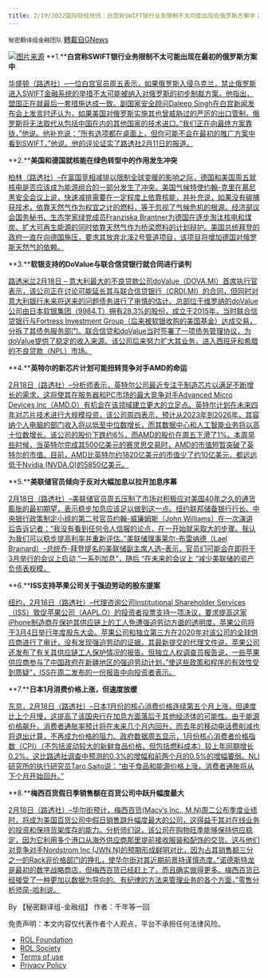 ```yaml
---
title: 2/19/2022国际财经快讯：白宫称SWIFT银行业务限制不太可能出现在俄罗斯方案中；美联储倾向反对大幅加息
---
```

`秘密翻译组金融团队` [轉載自GNews](https://gnews.org/zh-hans/2031391/)

![](https://assets.gnews.org/wp-content/uploads/2022/02/图片1-85.png)[图片来源](https://dzm0ugdauank9.cloudfront.net)
**1.****白宫称SWIFT银行业务限制不太可能出现在最初的俄罗斯方案中**

[华盛顿（路透社）–一位白宫官员周五表示，如果俄罗斯入侵乌克兰，禁止俄罗斯进入SWIFT金融系统的举措不太可能被纳入对俄罗斯的初步制裁方案，他指出，盟国正在就最后一套措施达成一致。副国家安全顾问Daleep Singh在白宫新闻发布会上发言时还认为，如果美国对俄罗斯实施其也曾威胁过的严厉的出口管制，俄罗斯将无法取代从包括中国在内的其他国家的技术进口。”我们正在向最终方案靠拢，”他说。他补充说：”所有选项都在桌面上，但你可能不会在最初的推广方案中看到SWIFT，”他说。他的评论证实了路透社2月11日的报道。](https://www.oann.com/swift-banking-curbs-unlikely-to-be-in-initial-russia-package-white-house-says/)

**2.****美国和德国就核能在绿色转型中的作用发生冲突**

[柏林（路透社）–在富国竞相减排以限制全球变暖的影响之际，德国和美国周五就核电是否应该成为能源组合的一部分发生了冲突。美国气候特使约翰-克里在慕尼黑安全会议上说，快速减排需要在一定程度上依靠核能，并补充说，如果没有碳捕获技术，依靠天然气作为权宜之计的燃料，等于忽视了气候危机的根源。经济部议会国务秘书、生态学家绿党成员Franziska Brantner为德国在逐步淘汰核电和煤炭、扩大可再生能源的同时依靠天然气作为桥梁燃料的计划辩护。美国总统拜登的政府一直在向德国施压，要求其放弃北溪2号管道项目，该项目将增加德国对俄罗斯天然气的依赖。](https://www.oann.com/u-s-germany-clash-over-role-of-nuclear-energy-in-green-transition/)

**3.****软银支持的DoValue与联合信贷银行就合同进行谈判**

[路透米兰2月18日 – 意大利最大的不良贷款公司doValue（DOVA.MI）首席执行官表示，该公司正在讨论可能延长其与联合信贷银行（CRDI.MI）的合同，但同时对意大利银行未来将送来的问题债务进行了审慎的估计。总部位于维罗纳的doValue公司由日本软银集团（9984.T）拥有28.3%的股份，成立于2015年，当时联合信贷银行与Fortress Investment Group（后来被软银收购的美国基金）达成交易，分拆了其债务服务部门。联合信贷和doValue当时签署了一项债务管理协议，为doValue提供了稳定的收入来源。该公司后来努力扩大其业务，进入西班牙和希腊的不良贷款（NPL）市场。](https://www.reuters.com/markets/europe/softbank-backed-dovalue-talks-with-unicredit-over-contract-2022-02-18/)

**4.****英特尔的新芯片计划可能扭转竞争对手AMD的命运**

[2月18日（路透社）–分析师表示，英特尔公司最近专注于制造芯片以满足不断增长的需求，这将使其在服务器和PC市场的最大竞争对手Advanced Micro Devices Inc（AMD.O）有机会在该领域建立更大的立足点。英特尔计划在未来四年对芯片技术进行大规模投资，该公司周四表示，预计从2023年到2026年，其容纳个人电脑的部门收入将以低至中位数增长，而其数据中心和人工智能业务将以高十位数增长。该公司的股价下跌约6%，而AMD的股价在周五下滑了1%。本周早些时候，当英特尔完成其500亿美元的赛灵思交易时，AMD的市值短暂突破了英特尔的市值。目前，AMD比英特尔约1820亿美元的市值少了约10亿美元，都远远低于Nvidia (NVDA.O)的5850亿美元。](https://www.reuters.com/technology/intels-new-chip-plans-could-turn-rival-amds-fortunes-analysts-2022-02-18/)

**5.****美联储官员倾向于反对大幅加息以拉开加息序幕**

[2月18日（路透社）–美联储官员周五压制了市场对积极应对美国40年之久的通货膨胀的最初期望，表示稳步加息应该足以做到这一点。纽约联邦储备银行行长、中央银行政策制定小组的第二号官员约翰-威廉姆斯（John Williams）在一次演讲后告诉记者：“我没有看到任何令人信服的论点，在一开始就采取大的步骤。我认为我们可以稳步提高利率并重新评估。”美联储理事莱尔-布雷纳德（Lael Brainard）–总统乔-拜登提名的美联储副主席人选–表示，官员们可能会在即将于3月举行的会议上启动 “一系列加息”，随后 “在未来的会议上 “减少美联储的资产负债表规模。](https://www.reuters.com/business/fed-officials-lean-against-large-increase-kick-off-rate-hikes-2022-02-18/)

**6.****ISS支持苹果公司关于强迫劳动的股东提案**

[纽约，2月18日（路透社）–代理咨询公司Institutional Shareholder Services（ISS）敦促苹果公司（AAPL.O）的投资者投票支持一项决议，要求提高这家iPhone制造商在保护其供应链上的工人免遭强迫劳动方面的透明度。苹果公司将于3月4日举行年度股东大会。苹果公司和独立第三方在2020年对该公司的全球供应商进行了审计，没有发现强迫劳动的证据，其最新提交的代理文件说。苹果公司还发布了有关其供应链工人保护情况的报告。但独立人权调查员报告说，一些苹果供应商参与了中国政府在新疆地区的强迫劳动计划，”使这些政策和程序的有效性受到质疑”，ISS在周二发布的一份报告中向投资者表示。](https://www.reuters.com/technology/iss-supports-apple-shareholder-proposal-forced-labor-2022-02-18/)

**7.****日本1月消费价格上涨，但速度放缓**

[东京，2月18日（路透社）–日本1月份的核心消费价格连续第五个月上涨，但速度比上个月慢，这提高了该国央行在加息方面落后于其他经济体的可能性。由于能源价格飙升，消费者通胀率预计将在未来几个月内回升，而去年的移动电话费削减也将退出计算，不再成为价格的阻力。政府数据周五显示，1月份核心消费者价格指数（CPI）（不包括波动较大的新鲜食品价格，但包括燃料成本）较上年同期增长0.2%。这比路透社调查中预测的0.3%的增幅和前两个月的0.5%的增幅要弱。NLI研究所的执行研究员Taro Saito说：“由于食品和能源价格上涨，消费者通胀将从下个月开始回升。”](https://www.reuters.com/markets/asia/japans-jan-consumer-inflation-rises-slower-pace-2022-02-17/)

**8.****梅西百货假日季销售额在百货公司中跃升幅度最大**

[2月18日（路透社）–华尔街预计，梅西百货(Macy’s Inc., M.N)周二公布季度业绩时，将成为美国百货公司中假日销售跳升幅度最大的公司，这得益于其对在线业务的投资和保持货架库存的能力。分析师们说，该公司在购物旺季能够保持供应稳定，因为它利用多个港口从海外供应商那里提前接收服装和配饰的交货。这与他们对竞争对手Nordstrom Inc (JWN.N)的预期形成鲜明对比，因为占其销售额三分之一的Rack非价格部门的挣扎，使华尔街对其近期前景持谨慎态度。”诺德斯特龙是最初的数字战略商店，但梅西百货已经赶上了，而且确实做得更多。梅西百货已经接受了一种更加以数据为导向的、有纪律的方法来管理业务的各个方面，”零售分析师简-哈利说。](https://www.reuters.com/business/retail-consumer/macys-set-win-us-holiday-season-with-best-sales-among-department-stores-2022-02-18/)

By 【秘密翻译组-金融组】
作者：千年等一回

 

免责声明：本文内容仅代表作者个人观点，平台不承担任何法律风险。

- [ROL Foundation](https://rolfoundation.org/)
- [ROL Society](https://rolsociety.org/)
- [Terms of use](https://gnews.org/terms-of-use-3/)
- [Privacy Policy](https://gnews.org/privacy-policy/)
